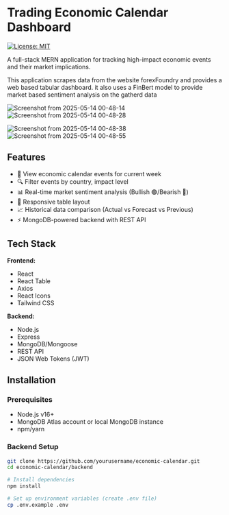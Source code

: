 # Trading Economic Calendar Dashboard

[![License: MIT](https://img.shields.io/badge/License-MIT-yellow.svg)](https://opensource.org/licenses/MIT)

A full-stack MERN application for tracking high-impact economic events and their market implications.

This application scrapes data from the website forexFoundry and provides a web based tabular dashboard.
it also uses a FinBert model to provide market based sentiment analysis on the gatherd data


![Screenshot from 2025-05-14 00-48-14](https://github.com/user-attachments/assets/f5b502dc-b5e0-48dc-b672-dde31ca2c1bd)
![Screenshot from 2025-05-14 00-48-28](https://github.com/user-attachments/assets/902f7f6a-8d7d-4184-8022-e3f6c35ab2c9)

![Screenshot from 2025-05-14 00-48-38](https://github.com/user-attachments/assets/a652b4c0-97df-4628-8d3c-d2f7aee4a053!)
![Screenshot from 2025-05-14 00-48-55](https://github.com/user-attachments/assets/29737aa6-6fcb-47b8-aa18-49f3992ffa58)



## Features

- 📅 View economic calendar events for current week
- 🔍 Filter events by country, impact level
- 📊 Real-time market sentiment analysis (Bullish 🟢/Bearish 🔴)
- 📱 Responsive table layout 
- 📈 Historical data comparison (Actual vs Forecast vs Previous)
- ⚡ MongoDB-powered backend with REST API

## Tech Stack

**Frontend:**
- React
- React Table
- Axios
- React Icons
- Tailwind CSS

**Backend:**
- Node.js
- Express
- MongoDB/Mongoose
- REST API
- JSON Web Tokens (JWT)

## Installation

### Prerequisites
- Node.js v16+
- MongoDB Atlas account or local MongoDB instance
- npm/yarn

### Backend Setup
```bash
git clone https://github.com/yourusername/economic-calendar.git
cd economic-calendar/backend

# Install dependencies
npm install

# Set up environment variables (create .env file)
cp .env.example .env



